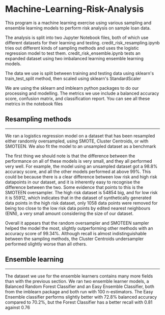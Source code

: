 # Machine-Learning-Risk-Analysis

This program is a machine learning exercise using various sampling and ensemble learning models to perform risk analysis on sample loan data.

The analysis is split into two Jupyter Notebook files, both of which use different datasets for their learning and testing. credit_risk_resampling.ipynb tries out different kinds of sampling methods and uses the logistic regression model to test them. credit_risk_ensemble.ipynb tests an expanded dataset using two imbalanced learning ensemble learning models.

The data we use is split between training and testing data using sklearn's train_test_split method, then scaled using sklearn's StandardScaler 

We are using the sklearn and imblearn python packages to do our processing and modelling. The metrics we use include a balanced accuracy score, confusion matrix, and classification report. You can see all these metrics in the notebook files

## Resampling methods

---

We ran a logistics regression model on a dataset that has been resampled either randomly oversampled, using SMOTE, Cluster Centroids, or with SMOTEEN. We also fit the model to an unsampled dataset as a benchmark

The first thing we should note is that the difference between the performance on all of these models is very small, and they all performed very well. For example, the model using an unsampled dataset got a 98.8% accuracy score, and all the other models performed at above 99%. This could be because there is a clear difference between low risk and high risk datapoints in our dataset, and it is inherently easy to recognise the difference between the two. Some evidence that points to this is the SMOTEEN oversampler. The high risk dataset is 54854 big, and for low risk it is 55912, which indicates that in the dataset of synthetically generated data points in the high risk dataset, only 1058 data points were removed for being too close to the low risk data points by edited nearest neighbours (ENN), a very small amount considering the size of our dataset.

Overall it appears that the random oversampler and SMOTEEN sampler helped the model the most, slightly outperforming other methods with an accuracy score of 99.34%. Although recall is almost indistinguishable between the sampling methods, the Cluster Centroids undersampler performed slightly worse than all others.

## Ensemble learning

---

The dataset we use for the ensemble learners contains many more fields than with the previous section. We ran two ensemble learner models, a Balanced Random Forest Classifier and an Easy Ensemble Classifier, both from the imblearn package and both run with 100 n-estimators. The Easy Ensemble classifier performs slightly better with 72.8% balanced accuracy compared to 70.2%, but the Forest Classifier has a better recall with 0.81 against 0.76

